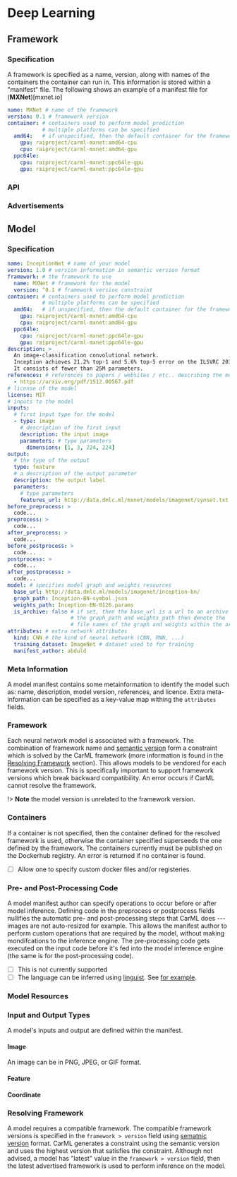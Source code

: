 # Deep Learning



## Framework

### Specification

A framework is specified as a name, version, along with names of the containers the container can run in. 
This information is stored within a "manifest" file.
The following shows an example of a manifest file for (**MXNet**)[mxnet.io]

```yaml
name: MXNet # name of the framework
version: 0.1 # framework version
container: # containers used to perform model prediction
           # multiple platforms can be specified
  amd64:   # if unspecified, then the default container for the framework is used
    gpu: raiproject/carml-mxnet:amd64-cpu
    cpu: raiproject/carml-mxnet:amd64-gpu
  ppc64le:
    cpu: raiproject/carml-mxnet:ppc64le-gpu
    gpu: raiproject/carml-mxnet:ppc64le-gpu
```


### API

### Advertisements


## Model



### Specification

```yaml
name: InceptionNet # name of your model
version: 1.0 # version information in semantic version format
framework: # the framework to use
  name: MXNet # framework for the model
  version: ^0.1 # framework version constraint
container: # containers used to perform model prediction
           # multiple platforms can be specified
  amd64:   # if unspecified, then the default container for the framework is used
    gpu: raiproject/carml-mxnet:amd64-cpu
    cpu: raiproject/carml-mxnet:amd64-gpu
  ppc64le:
    cpu: raiproject/carml-mxnet:ppc64le-gpu
    gpu: raiproject/carml-mxnet:ppc64le-gpu
description: >
  An image-classification convolutional network.
  Inception achieves 21.2% top-1 and 5.6% top-5 error on the ILSVRC 2012 validation dataset.
  It consists of fewer than 25M parameters.
references: # references to papers / websites / etc.. describing the model
  - https://arxiv.org/pdf/1512.00567.pdf
# license of the model
license: MIT
# inputs to the model 
inputs:
  # first input type for the model
  - type: image
    # description of the first input
    description: the input image
    parameters: # type parameters
      dimensions: [1, 3, 224, 224]
output:
  # the type of the output
  type: feature
  # a description of the output parameter
  description: the output label
  parameters:
    # type parameters 
    features_url: http://data.dmlc.ml/mxnet/models/imagenet/synset.txt
before_preprocess: >
  code... 
preprocess: >
  code... 
after_preprocess: >
  code... 
before_postprocess: >
  code... 
postprocess: >
  code... 
after_postprocess: >
  code... 
model: # specifies model graph and weights resources
  base_url: http://data.dmlc.ml/models/imagenet/inception-bn/
  graph_path: Inception-BN-symbol.json
  weights_path: Inception-BN-0126.params
  is_archive: false # if set, then the base_url is a url to an archive
                    # the graph_path and weights_path then denote the 
                    # file names of the graph and weights within the archive
attributes: # extra network attributes 
  kind: CNN # the kind of neural network (CNN, RNN, ...)
  training_dataset: ImageNet # dataset used to for training
  manifest_author: abduld
```

### Meta Information

A model manifest contains some metainformation to identify the model such as: name, description, model version, references, and licence.
Extra meta-information can be specified as a key-value map withing the `attributes` fields.

### Framework

Each neural network model is associated with a framework.
The combination of framework name and [semantic version](http://www.semver.org) form a constraint which is solved by the CarML framework (more information is found in the [Resolving Framework](#resolving-framework) section).
This allows models to be vendored for each framework version. 
This is specifically important to support framework versions which break backward compatibility.
An error occurs if CarML cannot resolve the framework.

!> **Note** the model version is unrelated to the framework version. 

### Containers


If a container is not specified, then the container defined for the resolved framework is used, otherwise the container specified superseeds the one defined by the framework. 
The containers currently must be published on the Dockerhub registry.
An error is returned if no container is found.

- [ ] Allow one to specify custom docker files and/or registeries.

### Pre- and Post-Processing Code

A model manifest author can specify operations to occur before or after model inference.
Defining code in the preprocess or postprocess fields nullifies the automatic pre- and post-processing steps that CarML does --- images are not auto-resized for example.
This allows the manifest author to perform custom operations that are required by the model, without making mondifcations to the inference engine.
The pre-processing code gets executed on the input code before it's fed into the model inference engine (the same is for the post-processing code).


- [ ] This is not currently supported
- [ ] The language can be inferred using [linguist](https://github.com/rai-project/linguist). See [for example](https://github.com/rai-project/plini/blob/master/pkg/language/detect.go).

### Model Resources

### Input and Output Types

A model's inputs and output are defined within the manifest.

#### Image

An image can be in PNG, JPEG, or GIF format.



#### Feature


#### Coordinate


### Resolving Framework


A model requires a compatible framework.
The compatible framework versions is specified in the `framework > version` field using [sematnic version](http://semver.org/) format.
CarML generates a constraint using the semantic version and uses the highest version that satisfies the constraint.
Although not advised, a model has "latest" value in the `framework > version` field, then the latest advertised framework is used to perform inference on the model.

